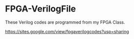 # FPGA-VerilogFile
These  Verilog codes are programmed from my FPGA Class.

https://sites.google.com/view/fpgaverilogcodes?usp=sharing
